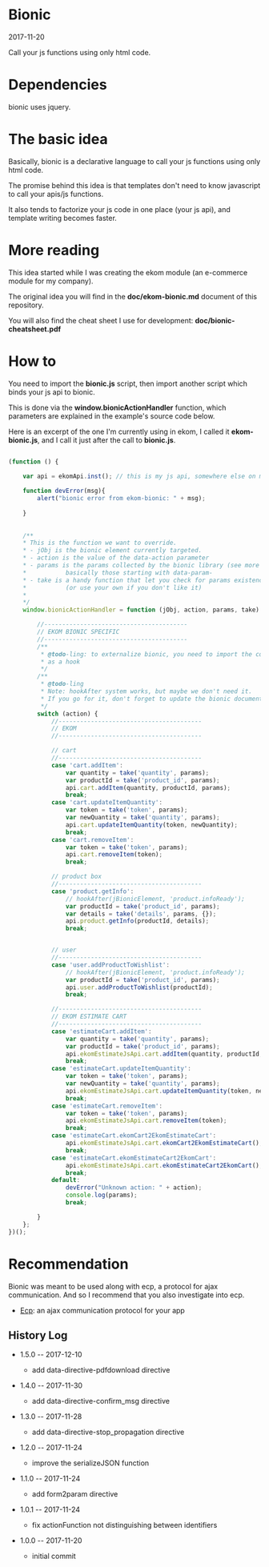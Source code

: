 Bionic
===========
2017-11-20



Call your js functions using only html code.




Dependencies
================

bionic uses jquery.


The basic idea
===============

Basically, bionic is a declarative language to call your js functions using only html code.

The promise behind this idea is that templates don't need to know javascript 
to call your apis/js functions.

It also tends to factorize your js code in one place (your js api), and 
template writing becomes faster.




More reading
================
This idea started while I was creating the ekom module (an e-commerce module for my company).

The original idea you will find in the **doc/ekom-bionic.md** document of this repository.

You will also find the cheat sheet I use for development: **doc/bionic-cheatsheet.pdf**




How to
==========

You need to import the **bionic.js** script, then import another script which binds your
js api to bionic.


This is done via the **window.bionicActionHandler** function, which parameters are 
explained in the example's source code below.


Here is an excerpt of the one I'm currently using in ekom, I called it **ekom-bionic.js**,
and I call it just after the call to **bionic.js**.

```js

(function () {

    var api = ekomApi.inst(); // this is my js api, somewhere else on my server
    
    function devError(msg){
        alert("bionic error from ekom-bionic: " + msg);
        
    }
    
    
    /**
    * This is the function we want to override.
    * - jObj is the bionic element currently targeted.
    * - action is the value of the data-action parameter
    * - params is the params collected by the bionic library (see more details in the doc),
    *           basically those starting with data-param-
    * - take is a handy function that let you check for params existence
    *           (or use your own if you don't like it)
    * 
    */
    window.bionicActionHandler = function (jObj, action, params, take) {  

        //----------------------------------------
        // EKOM BIONIC SPECIFIC
        //----------------------------------------
        /**
         * @todo-ling: to externalize bionic, you need to import the code below
         * as a hook
         */
        /**
         * @todo-ling
         * Note: hookAfter system works, but maybe we don't need it.
         * If you go for it, don't forget to update the bionic documentation
         */
        switch (action) {
            //----------------------------------------
            // EKOM
            //----------------------------------------

            // cart
            //----------------------------------------
            case 'cart.addItem':
                var quantity = take('quantity', params);
                var productId = take('product_id', params);
                api.cart.addItem(quantity, productId, params);
                break;
            case 'cart.updateItemQuantity':
                var token = take('token', params);
                var newQuantity = take('quantity', params);
                api.cart.updateItemQuantity(token, newQuantity);
                break;
            case 'cart.removeItem':
                var token = take('token', params);
                api.cart.removeItem(token);
                break;

            // product box
            //----------------------------------------
            case 'product.getInfo':
                // hookAfter(jBionicElement, 'product.infoReady');
                var productId = take('product_id', params);
                var details = take('details', params, {});
                api.product.getInfo(productId, details);
                break;


            // user
            //----------------------------------------
            case 'user.addProductToWishlist':
                // hookAfter(jBionicElement, 'product.infoReady');
                var productId = take('product_id', params);
                api.user.addProductToWishlist(productId);
                break;

            //----------------------------------------
            // EKOM ESTIMATE CART
            //----------------------------------------
            case 'estimateCart.addItem':
                var quantity = take('quantity', params);
                var productId = take('product_id', params);
                api.ekomEstimateJsApi.cart.addItem(quantity, productId, params);
                break;
            case 'estimateCart.updateItemQuantity':
                var token = take('token', params);
                var newQuantity = take('quantity', params);
                api.ekomEstimateJsApi.cart.updateItemQuantity(token, newQuantity);
                break;
            case 'estimateCart.removeItem':
                var token = take('token', params);
                api.ekomEstimateJsApi.cart.removeItem(token);
                break;
            case 'estimateCart.ekomCart2EkomEstimateCart':
                api.ekomEstimateJsApi.cart.ekomCart2EkomEstimateCart();
                break;
            case 'estimateCart.ekomEstimateCart2EkomCart':
                api.ekomEstimateJsApi.cart.ekomEstimateCart2EkomCart();
                break;
            default:
                devError("Unknown action: " + action);
                console.log(params);
                break;

        }
    };
})();
```  




Recommendation
===================

Bionic was meant to be used along with ecp, a protocol for ajax communication.
And so I recommend that you also investigate into ecp.

- [Ecp](https://github.com/lingtalfi/Ecp): an ajax communication protocol for your app   




History Log
------------------
    
- 1.5.0 -- 2017-12-10

    - add data-directive-pdfdownload directive
    
- 1.4.0 -- 2017-11-30

    - add data-directive-confirm_msg directive
    
- 1.3.0 -- 2017-11-28

    - add data-directive-stop_propagation directive
    
- 1.2.0 -- 2017-11-24

    - improve the serializeJSON function
    
- 1.1.0 -- 2017-11-24

    - add form2param directive
    
- 1.0.1 -- 2017-11-24

    - fix actionFunction not distinguishing between identifiers

- 1.0.0 -- 2017-11-20

    - initial commit